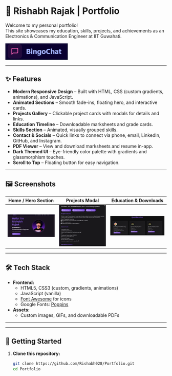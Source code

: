 # 🚀 Rishabh Rajak | Portfolio

Welcome to my personal portfolio!  
This site showcases my education, skills, projects, and achievements as an Electronics & Communication Engineer at IIT Guwahati.

![Portfolio Screenshot](Portfolio/BingoChat.png)

---

## ✨ Features

- **Modern Responsive Design** – Built with HTML, CSS (custom gradients, animations), and JavaScript.
- **Animated Sections** – Smooth fade-ins, floating hero, and interactive cards.
- **Projects Gallery** – Clickable project cards with modals for details and links.
- **Education Timeline** – Downloadable marksheets and grade cards.
- **Skills Section** – Animated, visually grouped skills.
- **Contact & Socials** – Quick links to connect via phone, email, LinkedIn, GitHub, and Instagram.
- **PDF Viewer** – View and download marksheets and resume in-app.
- **Dark Themed UI** – Eye-friendly color palette with gradients and glassmorphism touches.
- **Scroll to Top** – Floating button for easy navigation.

---

## 🖼️ Screenshots

| Home / Hero Section | Projects Modal | Education & Downloads |
|---------------------|---------------|-----------------------|
| ![Hero](Portfolio/home.png) | ![Project](Portfolio/project.png) | ![Education](Portfolio/qualification.png) |

---

## 🛠️ Tech Stack

- **Frontend:**  
  - HTML5, CSS3 (custom, gradients, animations)
  - JavaScript (vanilla)
  - [Font Awesome](https://fontawesome.com/) for icons
  - Google Fonts: [Poppins](https://fonts.google.com/specimen/Poppins)
- **Assets:**  
  - Custom images, GIFs, and downloadable PDFs

---


---

## 🚦 Getting Started

1. **Clone this repository:**
   ```bash
   git clone https://github.com/Rishabh028/Portfolio.git
   cd Portfolio
